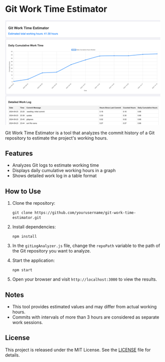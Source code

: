 # Git Work Time Estimator

![Screenshot](img/screenshot.png)

Git Work Time Estimator is a tool that analyzes the commit history of a Git repository to estimate the project's working hours.

## Features

- Analyzes Git logs to estimate working time
- Displays daily cumulative working hours in a graph
- Shows detailed work log in a table format

## How to Use

1. Clone the repository:
   ```
   git clone https://github.com/yourusername/git-work-time-estimator.git
   ```

2. Install dependencies:
   ```
   npm install
   ```

3. In the `gitLogAnalyzer.js` file, change the `repoPath` variable to the path of the Git repository you want to analyze.

4. Start the application:
   ```
   npm start
   ```

5. Open your browser and visit `http://localhost:3000` to view the results.

## Notes

- This tool provides estimated values and may differ from actual working hours.
- Commits with intervals of more than 3 hours are considered as separate work sessions.

## License

This project is released under the MIT License. See the [LICENSE](LICENSE) file for details.
